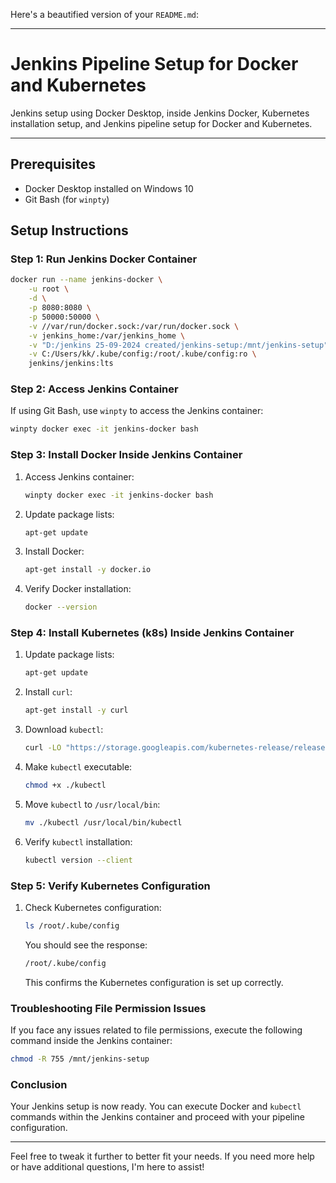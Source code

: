 Here's a beautified version of your `README.md`:

---

# Jenkins Pipeline Setup for Docker and Kubernetes

Jenkins setup using Docker Desktop, inside Jenkins Docker, Kubernetes installation setup, and Jenkins pipeline setup for Docker and Kubernetes.

---

## Prerequisites
- Docker Desktop installed on Windows 10
- Git Bash (for `winpty`)

## Setup Instructions

### Step 1: Run Jenkins Docker Container

```bash
docker run --name jenkins-docker \
    -u root \
    -d \
    -p 8080:8080 \
    -p 50000:50000 \
    -v //var/run/docker.sock:/var/run/docker.sock \
    -v jenkins_home:/var/jenkins_home \
    -v "D:/jenkins 25-09-2024 created/jenkins-setup:/mnt/jenkins-setup" \
    -v C:/Users/kk/.kube/config:/root/.kube/config:ro \
    jenkins/jenkins:lts
```

### Step 2: Access Jenkins Container

If using Git Bash, use `winpty` to access the Jenkins container:

```bash
winpty docker exec -it jenkins-docker bash
```

### Step 3: Install Docker Inside Jenkins Container

1. Access Jenkins container:

    ```bash
    winpty docker exec -it jenkins-docker bash
    ```

2. Update package lists:

    ```bash
    apt-get update
    ```

3. Install Docker:

    ```bash
    apt-get install -y docker.io
    ```

4. Verify Docker installation:

    ```bash
    docker --version
    ```

### Step 4: Install Kubernetes (k8s) Inside Jenkins Container

1. Update package lists:

    ```bash
    apt-get update
    ```

2. Install `curl`:

    ```bash
    apt-get install -y curl
    ```

3. Download `kubectl`:

    ```bash
    curl -LO "https://storage.googleapis.com/kubernetes-release/release/$(curl -s https://storage.googleapis.com/kubernetes-release/release/stable.txt)/bin/linux/amd64/kubectl"
    ```

4. Make `kubectl` executable:

    ```bash
    chmod +x ./kubectl
    ```

5. Move `kubectl` to `/usr/local/bin`:

    ```bash
    mv ./kubectl /usr/local/bin/kubectl
    ```

6. Verify `kubectl` installation:

    ```bash
    kubectl version --client
    ```

### Step 5: Verify Kubernetes Configuration

1. Check Kubernetes configuration:

    ```bash
    ls /root/.kube/config
    ```

    You should see the response:

    ```bash
    /root/.kube/config
    ```

    This confirms the Kubernetes configuration is set up correctly.

### Troubleshooting File Permission Issues

If you face any issues related to file permissions, execute the following command inside the Jenkins container:

```bash
chmod -R 755 /mnt/jenkins-setup
```

### Conclusion

Your Jenkins setup is now ready. You can execute Docker and `kubectl` commands within the Jenkins container and proceed with your pipeline configuration.

---

Feel free to tweak it further to better fit your needs. If you need more help or have additional questions, I'm here to assist!
